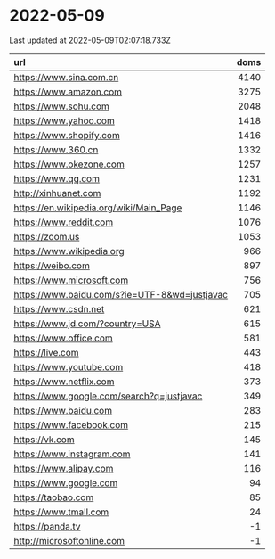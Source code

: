 # 2022-05-09

<!-- BEGIN -->
Last updated at 2022-05-09T02:07:18.733Z

url | doms
:- | -:
https://www.sina.com.cn | 4140
https://www.amazon.com | 3275
https://www.sohu.com | 2048
https://www.yahoo.com | 1418
https://www.shopify.com | 1416
https://www.360.cn | 1332
https://www.okezone.com | 1257
https://www.qq.com | 1231
http://xinhuanet.com | 1192
https://en.wikipedia.org/wiki/Main_Page | 1146
https://www.reddit.com | 1076
https://zoom.us | 1053
https://www.wikipedia.org | 966
https://weibo.com | 897
https://www.microsoft.com | 756
https://www.baidu.com/s?ie=UTF-8&wd=justjavac | 705
https://www.csdn.net | 621
https://www.jd.com/?country=USA | 615
https://www.office.com | 581
https://live.com | 443
https://www.youtube.com | 418
https://www.netflix.com | 373
https://www.google.com/search?q=justjavac | 349
https://www.baidu.com | 283
https://www.facebook.com | 215
https://vk.com | 145
https://www.instagram.com | 141
https://www.alipay.com | 116
https://www.google.com | 94
https://taobao.com | 85
https://www.tmall.com | 24
https://panda.tv | -1
http://microsoftonline.com | -1
<!-- END -->
